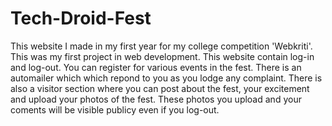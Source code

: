 # Tech-Droid-Fest
This website I made in my first year for my college competition 'Webkriti'. This was my first project in web development. This website contain log-in and log-out. You can register for various events in the fest. There is an automailer which which repond to you as you lodge any complaint. There is also a visitor section where you can post about the fest, your excitement and upload your photos of the fest. These photos you upload and your coments will be visible publicy even if you log-out. 
